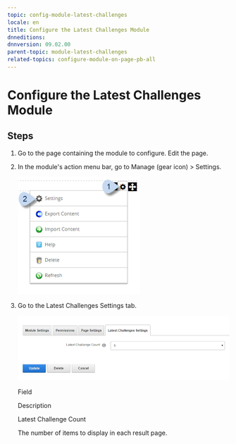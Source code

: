 ```yaml
---
topic: config-module-latest-challenges
locale: en
title: Configure the Latest Challenges Module
dnneditions: 
dnnversion: 09.02.00
parent-topic: module-latest-challenges
related-topics: configure-module-on-page-pb-all
---
```


# Configure the Latest Challenges Module

## Steps

1.  Go to the page containing the module to configure. Edit the page.
2.  In the module's action menu bar, go to Manage (gear icon) \> Settings.
    
      
    
    ![Manage action menu > Settings](img/scr-actionmenu-manage-settings.png)
    
      
    
3.  Go to the Latest Challenges Settings tab.
    
      
    
    ![Module Settings — Latest Challenges](img/scr-modulesettings-LatestChallenges.png)
    
      
    
    Field
    
    Description
    
    Latest Challenge Count
    
    The number of items to display in each result page.